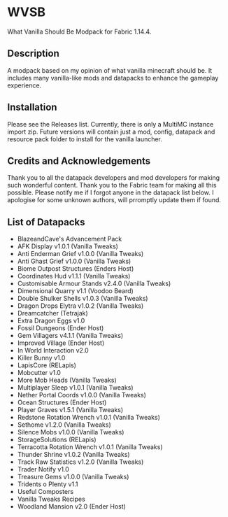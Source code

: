 # WVSB
What Vanilla Should Be Modpack for Fabric 1.14.4.

## Description
A modpack based on my opinion of what vanilla minecraft should be. It includes many vanilla-like mods and datapacks to enhance the gameplay experience.

## Installation
Please see the Releases list.
Currently, there is only a MultiMC instance import zip. Future versions will contain just a mod, config, datapack and resource pack folder to install for the vanilla launcher.

## Credits and Acknowledgements
Thank you to all the datapack developers and mod developers for making such wonderful content. Thank you to the Fabric team for making all this possible. Please notify me if I forgot anyone in the datapack list below. I apologise for some unknown authors, will prromptly update them if found. 

## List of Datapacks
- BlazeandCave's Advancement Pack
- AFK Display v1.0.1 (Vanilla Tweaks)
- Anti Enderman Grief v1.0.0 (Vanilla Tweaks)
- Anti Ghast Grief v1.0.0 (Vanilla Tweaks)
- Biome Outpost Structures (Enders Host)
- Coordinates Hud v1.1.1 (Vanilla Tweaks)
- Customisable Armour Stands v2.4.0 (Vanilla Tweaks)
- Dimensional Quarry v1.1 (Voodoo Beard)
- Double Shulker Shells v1.0.3 (Vanilla Tweaks)
- Dragon Drops Elytra v1.0.2 (Vanilla Tweaks)
- Dreamcatcher (Tetrajak)
- Extra Dragon Eggs v1.0
- Fossil Dungeons (Ender Host)
- Gem Villagers v4.1.1 (Vanilla Tweaks)
- Improved Village (Ender Host)
- In World Interaction v2.0
- Killer Bunny v1.0
- LapisCore (RELapis)
- Mobcutter v1.0
- More Mob Heads (Vanilla Tweaks)
- Multiplayer Sleep v1.0.1 (Vanilla Tweaks)
- Nether Portal Coords v1.0.0 (Vanilla Tweaks)
- Ocean Structures (Ender Host)
- Player Graves v1.5.1 (Vanilla Tweaks)
- Redstone Rotation Wrench v1.0.1 (Vanilla Tweaks)
- Sethome v1.2.0 (Vanilla Tweaks)
- Silence Mobs v1.0.0 (Vanilla Tweaks)
- StorageSolutions (RELapis)
- Terracotta Rotation Wrench v1.0.1 (Vanilla Tweaks)
- Thunder Shrine v1.0.2 (Vanilla Tweaks)
- Track Raw Statistics v1.2.0 (Vanilla Tweaks)
- Trader Notify v1.0 
- Treasure Gems v1.0.0 (Vanilla Tweaks)
- Tridents o Plenty v1.1 
- Useful Composters
- Vanilla Tweaks Recipes
- Woodland Mansion v2.0 (Ender Host)

